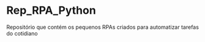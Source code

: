 # Rep_RPA_Python
Repositório que contém os pequenos RPAs criados para automatizar tarefas do cotidiano
